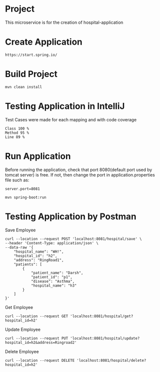 # Project
This microservice is for the creation of hospital-application

# Create Application
```
https://start.spring.io/
```
# Build Project
```
mvn clean install
```
# Testing Application in IntelliJ
Test Cases were made for each mapping and with code coverage
```
Class 100 %
Method 95 %
Line 89 %
```
# Run Application
Before running the application, check that port 8080(default port used by tomcat server) is free. If not, then change the port in application.properties file such as:
```
server.port=8081
```

```
mvn spring-boot:run
```
# Testing Application by Postman

Save Employee
```
curl --location --request POST 'localhost:8081/hospital/save' \
--header 'Content-Type: application/json' \
--data-raw '{
    "hospital_name": "WH!",
    "hospital_id": "h2",
    "address": "RingRoad1",
    "patients": [
        {
            "patient_name": "Darsh",
            "patient_id": "p1",
            "disease": "Asthma",
            "hospital_name": "h3"
        }
    ]
}'
```
Get Employee
```
curl --location --request GET 'localhost:8081/hospital/get?hospital_id=h2'
```
Update Employee
```
curl --location --request PUT 'localhost:8081/hospital/update?hospital_id=h2&address=Ringroad2'
```
Delete Employee
```
curl --location --request DELETE 'localhost:8081/hospital/delete?hospital_id=h2'
```
